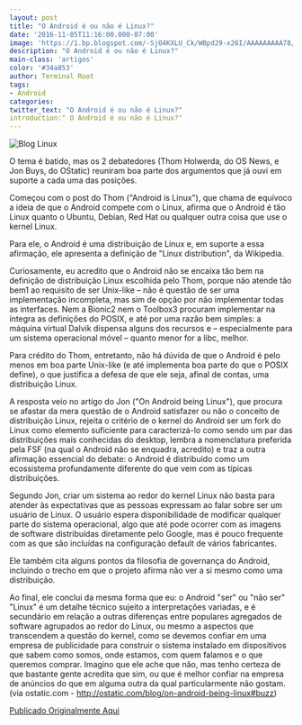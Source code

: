 ```yaml
---
layout: post
title: "O Android é ou não é Linux?"
date: '2016-11-05T11:16:00.000-07:00'
image: 'https://1.bp.blogspot.com/-SjO4KXLU_Ck/WBpd29-x26I/AAAAAAAAA78/B2yP3Qf0Ghso_xriskfmfUTunyPOUrC3ACLcB/s72-c/Blog%2BLinux%2BAndroid%2B.jpg'
description: "O Android é ou não é Linux?"
main-class: 'artigos'
color: '#34a853'
author: Terminal Root
tags:
- Android
categories:
twitter_text: "O Android é ou não é Linux?"
introduction:" O Android é ou não é Linux?"
---
```


![Blog Linux](https://1.bp.blogspot.com/-SjO4KXLU_Ck/WBpd29-x26I/AAAAAAAAA78/B2yP3Qf0Ghso_xriskfmfUTunyPOUrC3ACLcB/s200/Blog%2BLinux%2BAndroid%2B.jpg)

O tema é batido, mas os 2 debatedores (Thom Holwerda, do OS News, e Jon Buys, do OStatic) reuniram boa parte dos argumentos que já ouvi em suporte a cada uma das posições.

Começou com o post do Thom ("Android is Linux"), que chama de equívoco a ideia de que o Android compete com o Linux, afirma que o Android é tão Linux quanto o Ubuntu, Debian, Red Hat ou qualquer outra coisa que use o kernel Linux.

Para ele, o Android é uma distribuição de Linux e, em suporte a essa afirmação, ele apresenta a definição de "Linux distribution", da Wikipedia.

Curiosamente, eu acredito que o Android não se encaixa tão bem na definição de distribuição Linux escolhida pelo Thom, porque não atende tão bem1 ao requisito de ser Unix-like – não é questão de ser uma implementação incompleta, mas sim de opção por não implementar todas as interfaces. Nem a Bionic2 nem o Toolbox3 procuram implementar na íntegra as definições do POSIX, e até por uma razão bem simples: a máquina virtual Dalvik dispensa alguns dos recursos e – especialmente para um sistema operacional móvel – quanto menor for a libc, melhor.

Para crédito do Thom, entretanto, não há dúvida de que o Android é pelo menos em boa parte Unix-like (e até implementa boa parte do que o POSIX define), o que justifica a defesa de que ele seja, afinal de contas, uma distribuição Linux.

A resposta veio no artigo do Jon ("On Android being Linux"), que procura se afastar da mera questão de o Android satisfazer ou não o conceito de distribuição Linux, rejeita o critério de o kernel do Android ser um fork do Linux como elemento suficiente para caracterizá-lo como sendo um par das distribuições mais conhecidas do desktop, lembra a nomenclatura preferida pela FSF (na qual o Android não se enquadra, acredito) e traz a outra afirmação essencial do debate: o Android é distribuído como um ecossistema profundamente diferente do que vem com as típicas distribuições.

Segundo Jon, criar um sistema ao redor do kernel Linux não basta para atender às expectativas que as pessoas expressam ao falar sobre ser um usuário de Linux. O usuário espera disponibilidade de modificar qualquer parte do sistema operacional, algo que até pode ocorrer com as imagens de software distribuídas diretamente pelo Google, mas é pouco frequente com as que são incluídas na configuração default de vários fabricantes.

Ele também cita alguns pontos da filosofia de governança do Android, incluindo o trecho em que o projeto afirma não ver a si mesmo como uma distribuição.

Ao final, ele conclui da mesma forma que eu: o Android "ser" ou "não ser" "Linux" é um detalhe técnico sujeito a interpretações variadas, e é secundário em relação a outras diferenças entre populares agregados de software agrupados ao redor do Linux, ou mesmo a aspectos que transcendem a questão do kernel, como se devemos confiar em uma empresa de publicidade para construir o sistema instalado em dispositivos que sabem como somos, onde estamos, com quem falamos e o que queremos comprar. Imagino que ele ache que não, mas tenho certeza de que bastante gente acredita que sim, ou que é melhor confiar na empresa de anúncios do que em alguma outra da qual particularmente não gostam. (via ostatic.com - http://ostatic.com/blog/on-android-being-linux#buzz)

[Publicado Originalmente Aqui](http://br-linux.org/2013/01/debate-o-android-e-ou-nao-e-linux.html)
